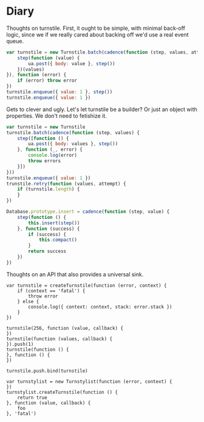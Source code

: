 # Diary

Thoughts on turnstile. First, it ought to be simple, with minimal back-off
logic, since we if we really cared about backing off we'd use a real event
queue.

```javascript
var turnstile = new Turnstile.batch(cadence(function (step, values, attept) {
    step(function (value) {
        ua.post({ body: value }, step())
    })(values)
}), function (error) {
    if (error) throw error
})
turnstile.enqueue({ value: 1 }, step())
turnstile.enqueue({ value: 1 })
```
Gets to clever and ugly. Let's let turnstile be a builder? Or just an object
with properties. We don't need to fetishize it.

```javascript
var turnstile = new Turnstile
turnstile.batch(cadence(function (step, values) {
    step([function () {
        ua.post({ body: values }, step())
    }, function (_, error) {
        console.log(error)
        throw errors
    }])
}))
turnstile.enqueue({ value: 1 })
trunstile.retry(function (values, attempt) {
    if (turnstile.length) {
    }
})

Database.prototype.insert = cadence(function (step, value) {
    step(function () {
        this.insert(step())
    }, function (success) {
        if (success) {
            this.compact()
        }
        return success
    })
})
```

Thoughts on an API that also provides a universal sink.

```
var turnstile = createTurnstile(function (error, context) {
    if (context == 'fatal') {
        throw error
    } else {
        console.log({ context: context, stack: error.stack })
    }
})

turnstile(256, function (value, callback) {
})
turnstile(function (values, callback) {
}).push(1)
turnstile(function () {
}, function () {
})

turnstile.push.bind(turnstile)

var turnstylist = new Turnstylist(function (error, context) {
})
turnstylist.createTurnstile(function () {
    return true
}, function (value, callback) {
    foo
}, 'fatal')
```
